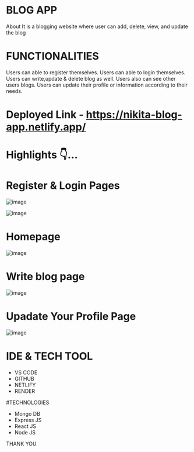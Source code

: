 # BLOG APP

About
It is a blogging website where user can add, delete, view, and update the blog

# FUNCTIONALITIES

Users can able to register themselves.
Users can able to login themselves.
Users can write,update & delete blog as well.
Users also can see other users blogs.
Users can update their profile or information according to their needs.

# Deployed Link -  https://nikita-blog-app.netlify.app/

# Highlights 👇…

# Register & Login Pages

![image](https://user-images.githubusercontent.com/69791429/206433115-1a31b4b9-da73-4ceb-99d5-330063c8017e.png)


![image](https://user-images.githubusercontent.com/69791429/206433192-8eea1ead-7eb5-465c-a046-e2e469dd1312.png)


# Homepage
![image](https://user-images.githubusercontent.com/69791429/206433289-13db3b10-2795-499f-9ae2-929da8dd5a06.png)


# Write blog page
![image](https://user-images.githubusercontent.com/69791429/206433421-580100bc-76e7-42cd-b48f-91c360c5f44f.png)



# Upadate Your Profile Page
![image](https://user-images.githubusercontent.com/69791429/206434075-2122ee13-f31d-46a1-8e91-0ebb186de94e.png)



# IDE & TECH TOOL

- VS CODE
- GITHUB
- NETLIFY
- RENDER

#TECHNOLOGIES
- Mongo DB
- Express JS
- React JS
- Node JS


THANK YOU

